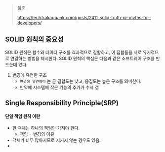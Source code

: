 > 참조
> 
> https://tech.kakaobank.com/posts/2411-solid-truth-or-myths-for-developers/

## SOLID 원칙의 중요성 

SOLID 원칙은 함수와 데이터 구조를 효과적으로 결합하고, 이 집합들을 서로 유기적으로 연결하는 방법을 제시한다. SOLID 원칙의 핵심은 다음과 같은 소프트웨어 구조를 만드는데 있다.

1. 변경에 유연한 구조
	- `변경에 유연하다` 는 곧 결합도는 낮고, 응집도는 높은 구조를 의미한다.
	- 만약에 시스템에 작은 기능의 추가가 수시 갭


## Single Responsibility Principle(SRP)

#### 단일 책임 원칙 이란

- 한 객체는 하나의 책임만 가져야 한다.
	- 책임 = 변경의 이유
- 객체가 너무 많아지므로 지키지 않는 경우도 있음.
- 

